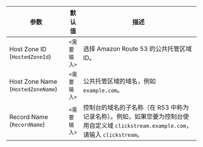 | 参数  | 默认值          | 描述                                                  |
| ---------- | ---------------- | ------------------------------------------------------------ |
| Host Zone ID (`HostedZoneId`) | `<需要输入>` | 选择 Amazon Route 53 的公共托管区域 ID。 |
| Host Zone Name (`HostedZoneName`) | `<需要输入>` | 公共托管区域的域名，例如 `example.com`。 |
| Record Name (`RecordName`) | `<需要输入>` | 控制台的域名的子名称（在 R53 中称为记录名称）。例如，如果您要为控制台使用自定义域 `clickstream.example.com`，请输入 `clickstream`。 |
